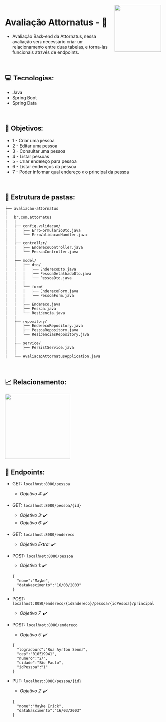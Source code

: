<img height="150em" align="right" src="https://media.licdn.com/dms/image/C4E0BAQHjAdEZqe2NNg/company-logo_200_200/0/1579804295904?e=1682553600&v=beta&t=IBzWNEHhw8MiscQq0a0aXF21wDmLcU_4DNdeS7pe-a4"/>

# Avaliação Attornatus - 📃

* Avaliação Back-end da Attornatus, nessa avaliação será necessário criar um relacionamento entre duas tabelas, e torna-las funcionais através de endpoints.
<br>

<h2> 💻 Tecnologias: </h2>

* Java
* Spring Boot
* Spring Data

<br>
<h2> 🎯 Objetivos: </h2>

* 1 - Criar uma pessoa
* 2 - Editar uma pessoa 
* 3 - Consultar uma pessoa 
* 4 - Listar pessoas 
* 5 - Criar endereço para pessoa 
* 6 - Listar endereços da pessoa 
* 7 - Poder informar qual endereço é o principal da pessoa 

<br>
<h2> 📂 Estrutura de pastas: </h2>

```
├── avaliacao-attornatus
|   
|   br.com.attornatus
|   |
│   ├── config.validacao/
|   |   ├── ErroFormularioDto.java
│   │   └── ErroValidacaoHandler.java
|   |
│   ├── controller/
|   |   ├── EnderecoController.java
│   │   └── PessoaController.java
|   |
│   ├── model/
│   │   ├── dto/
|   |   |   ├── EnderecoDto.java
|   |   |   ├── PessoaDetalhadoDto.java
|   |   |   └── PessoaDto.java
|   |   |
│   │   └── form/
|   |   |   ├── EnderecoForm.java
|   |   |   └── PessoaForm.java
|   |   |
|   |   ├── Endereco.java
|   |   ├── Pessoa.java
|   |   └── Residencia.java
|   |
│   ├── repository/
│   │   ├── EnderecoRepository.java
│   │   ├── PessoaRepository.java
│   │   └── ResidenciasRepository.java
|   |
│   ├── service/
│   │   ├── PersistService.java
|   |
|   └── AvaliacaoAttornatusApplication.java
```

<br>
<h2> 📈 Relacionamento: </h2>

<img height="210em" align="center" src="https://media.discordapp.net/attachments/817401092752932916/1067792868082729080/rounded-in-photoretrica.png"/>

<br>
<h2> 📌 Endpoints: </h2>

* GET: ```localhost:8080/pessoa```
  <br>
  - _Objetivo 4: ✔️_

* GET: ```localhost:8080/pessoa/{id}```
  <br>
  - _Objetivo 3: ✔️_
    <br>
  - _Objetivo 6: ✔️_

* GET: ```localhost:8080/endereco```
  <br>
  - _Objetivo Extra: ✔️_

* POST: ```localhost:8080/pessoa```
  <br>
  - _Objetivo 1: ✔️_
  ```
  {
    "nome":"Mayke",
    "dataNascimento":"16/03/2003"
  }
  ```
  
* POST: ```localhost:8080/endereco/{idEndereco}/pessoa/{idPessoa}/principal```
  <br>
  - _Objetivo 7: ✔️_

* POST: ```localhost:8080/endereco```
  <br>
  - _Objetivo 5: ✔️_

  ```
  {
    "logradouro":"Rua Ayrton Senna",
    "cep":"010519941",
    "numero":"27",
    "cidade":"São Paulo",
    "idPessoa":"1"
  }
  ```
* PUT: ```localhost:8080/pessoa/{id}```
  <br>
  - _Objetivo 2: ✔️_
  ```
  {
    "nome":"Mayke Erick",
    "dataNascimento":"16/03/2003"
  }
  ```


